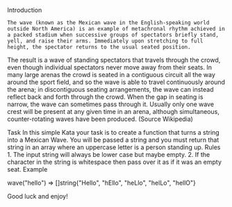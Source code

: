 Introduction

  	The wave (known as the Mexican wave in the English-speaking world outside North America) is an example of metachronal rhythm achieved in a packed stadium when successive groups of spectators briefly stand, yell, and raise their arms. Immediately upon stretching to full height, the spectator returns to the usual seated position.

The result is a wave of standing spectators that travels through the crowd, even though individual spectators never move away from their seats. In many large arenas the crowd is seated in a contiguous circuit all the way around the sport field, and so the wave is able to travel continuously around the arena; in discontiguous seating arrangements, the wave can instead reflect back and forth through the crowd. When the gap in seating is narrow, the wave can sometimes pass through it. Usually only one wave crest will be present at any given time in an arena, although simultaneous, counter-rotating waves have been produced. (Source Wikipedia)
 
Task
  	In this simple Kata your task is to create a function that turns a string into a Mexican Wave. You will be passed a string and you must return that string in an array where an uppercase letter is a person standing up.
Rules
  	1.  The input string will always be lower case but maybe empty.
2.  If the character in the string is whitespace then pass over it as if it was an empty seat.
Example

wave("hello") => []string{"Hello", "hEllo", "heLlo", "helLo", "hellO"}

Good luck and enjoy!